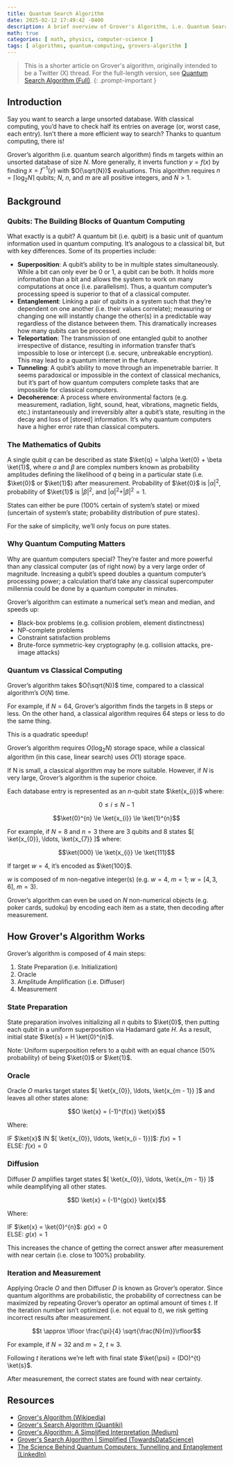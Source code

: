 ```yaml
---
title: Quantum Search Algorithm
date: 2025-02-12 17:49:42 -0400
description: A brief overview of Grover's Algorithm, i.e. Quantum Search Algorithm, which efficiently searches an unsorted database.
math: true
categories: [ math, physics, computer-science ]
tags: [ algorithms, quantum-computing, grovers-algorithm ]
---
```

> This is a shorter article on Grover's algorithm, originally intended to be a Twitter (X) thread. For the full-length version, see [Quantum Search Algorithm (Full)](/posts/grover-full).
{: .prompt-important }

## Introduction
Say you want to search a large unsorted database. With classical computing, you’d have to check half its entries on average (or, worst case, each entry). Isn't there a more efficient way to search? Thanks to quantum computing, there is!

Grover’s algorithm (i.e. quantum search algorithm) finds m targets within an unsorted database of size $N$. More generally, it inverts function $y = f(x)$ by finding $x = f^{−1}(y)$ with $O(\sqrt{N})$ evaluations. This algorithm requires $n = \lceil \log_{2}N \rceil$ qubits; $N$, $n$, and $m$ are all positive integers, and $N > 1$.

## Background
### Qubits: The Building Blocks of Quantum Computing
What exactly is a qubit? A quantum bit (i.e. qubit) is a basic unit of quantum information used in quantum computing. It’s analogous to a classical bit, but with key differences. Some of its properties include:

- **Superposition**: A qubit’s ability to be in multiple states simultaneously. While a bit can only ever be 0 or 1, a qubit can be both. It holds more information than a bit and allows the system to work on many computations at once (i.e. parallelism). Thus, a quantum computer’s processing speed is superior to that of a classical computer.
- **Entanglement**: Linking a pair of qubits in a system such that they’re dependent on one another (i.e. their values correlate); measuring or changing one will instantly change the other(s) in a predictable way regardless of the distance between them. This dramatically increases how many qubits can be processed.
- **Teleportation**: The transmission of one entangled qubit to another irrespective of distance, resulting in information transfer that’s impossible to lose or intercept (i.e. secure, unbreakable encryption). This may lead to a quantum internet in the future.
- **Tunneling**: A qubit’s ability to move through an impenetrable barrier. It seems paradoxical or impossible in the context of classical mechanics, but it’s part of how quantum computers complete tasks that are impossible for classical computers.
- **Decoherence**: A process where environmental factors (e.g. measurement, radiation, light, sound, heat, vibrations, magnetic fields, etc.) instantaneously and irreversibly alter a qubit’s state, resulting in the decay and loss of [stored] information. It’s why quantum computers have a higher error rate than classical computers.

### The Mathematics of Qubits
A single qubit $q$ can be described as state $\ket{q} = \alpha \ket{0} + \beta \ket{1}$, where $\alpha$ and $\beta$ are complex numbers known as probability amplitudes defining the likelihood of $q$ being in a particular state (i.e. $\ket{0}$ or $\ket{1}$) after measurement. Probability of $\ket{0}$ is $\vert \alpha \vert^{2}$, probability of $\ket{1}$ is $\vert \beta \vert^{2}$, and $\vert \alpha \vert^{2} + \vert \beta \vert^{2} = 1$.

States can either be pure (100% certain of system’s state) or mixed (uncertain of system’s state; probability distribution of pure states).

For the sake of simplicity, we’ll only focus on pure states.

### Why Quantum Computing Matters
Why are quantum computers special? They’re faster and more powerful than any classical computer (as of right now) by a very large order of magnitude. Increasing a qubit’s speed doubles a quantum computer’s processing power; a calculation that’d take any classical supercomputer millennia could be done by a quantum computer in minutes.

Grover’s algorithm can estimate a numerical set’s mean and median, and speeds up:
- Black-box problems (e.g. collision problem, element distinctness)
- NP-complete problems
- Constraint satisfaction problems
- Brute-force symmetric-key cryptography (e.g. collision attacks, pre-image attacks)

### Quantum vs Classical Computing
Grover’s algorithm takes $O(\sqrt{N})$ time, compared to a classical algorithm’s $O(N)$ time.

For example, if $N = 64$, Grover’s algorithm finds the targets in 8 steps or less. On the other hand, a classical algorithm requires 64 steps or less to do the same thing.

This is a quadratic speedup!

Grover’s algorithm requires $O(\log_{2}N)$ storage space, while a classical algorithm (in this case, linear search) uses $O(1)$ storage space.

If N is small, a classical algorithm may be more suitable. However, if $N$ is very large, Grover’s algorithm is the superior choice.

Each database entry is represented as an $n$-qubit state $\ket{x_{i}}$ where:

$$0 \le i \le N - 1$$

$$\ket{0}^{n} \le \ket{x_{i}} \le \ket{1}^{n}$$

For example, if $N = 8$ and $n = 3$ there are 3 qubits and 8 states $[ \ket{x_{0}}, \ldots, \ket{x_{7}} ]$ where:

$$\ket{000} \le \ket{x_{i}} \le \ket{111}$$

If target $w = 4$, it’s encoded as $\ket{100}$.

$w$ is composed of m non-negative integer(s) (e.g. $w = 4$, $m = 1$; $w = [4, 3, 6]$, $m = 3$).

Grover’s algorithm can even be used on $N$ non-numerical objects (e.g. poker cards, sudoku) by encoding each item as a state, then decoding after measurement.

## How Grover's Algorithm Works
Grover’s algorithm is composed of 4 main steps:

1. State Preparation (i.e. Initialization)
2. Oracle
3. Amplitude Amplification (i.e. Diffuser)
4. Measurement

### State Preparation
State preparation involves initializing all $n$ qubits to $\ket{0}$, then putting each qubit in a uniform superposition via Hadamard gate $H$. As a result, initial state $\ket{s} = H \ket{0}^{n}$.

Note: Uniform superposition refers to a qubit with an equal chance (50% probability) of being $\ket{0}$ or $\ket{1}$.

### Oracle
Oracle $O$ marks target states $[ \ket{x_{0}}, \ldots, \ket{x_{m - 1}} ]$ and leaves all other states alone:

$$O \ket{x} = (-1)^{f(x)} \ket{x}$$

Where:

IF $\ket{x}$ IN $[ \ket{x_{0}}, \ldots, \ket{x_{i - 1}}]$: $f(x) = 1$
<br>
ELSE: $f(x) = 0$

### Diffusion
Diffuser $D$ amplifies target states $[ \ket{x_{0}}, \ldots, \ket{x_{m - 1}} ]$ while deamplifying all other states.

$$D \ket{x} = (-1)^{g(x)} \ket{x}$$

Where:

IF $\ket{x} = \ket{0}^{n}$: $g(x) = 0$
<br>
ELSE: $g(x) = 1$

This increases the chance of getting the correct answer after measurement with near certain (i.e. close to 100%) probability.

### Iteration and Measurement
Applying Oracle $O$ and then Diffuser $D$ is known as Grover’s operator. Since quantum algorithms are probabilistic, the probability of correctness can be maximized by repeating Grover’s operator an optimal amount of times $t$. If the iteration number isn’t optimized (i.e. not equal to $t$), we risk getting incorrect results after measurement.

$$t \approx \lfloor \frac{\pi}{4} \sqrt{\frac{N}{m}}\rfloor$$

For example, if $N = 32$ and $m = 2$, $t ≈ 3$.

Following $t$ iterations we’re left with final state $\ket{\psi} = (DO)^{t} \ket{s}$.

After measurement, the correct states are found with near certainty.

## Resources
- [Grover's Algorithm (Wikipedia)](https://en.wikipedia.org/wiki/Grover%27s_algorithm)
- [Grover's Search Algorithm (Quantiki)](https://quantiki.org/wiki/grovers-search-algorithm)
- [Grover's Algorithm: A Simplified Interpretation (Medium)](https://medium.com/@qcgiitr/grovers-algorithm-a-simplified-interpretation-dcf04228bc9d)
- [Grover's Search Algorithm | Simplified (TowardsDataScience)](https://towardsdatascience.com/grovers-search-algorithm-simplified-4d4266bae29e)
- [The Science Behind Quantum Computers: Tunnelling and Entanglement (LinkedIn)](https://linkedin.com/pulse/physics-behind-quantum-computers-entanglement-sahar-shoja)